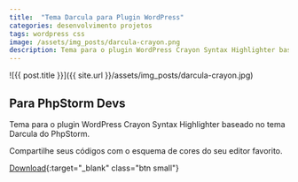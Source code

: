 ```yaml
---
title:  "Tema Darcula para Plugin WordPress"
categories: desenvolvimento projetos
tags: wordpress css
image: /assets/img_posts/darcula-crayon.png
description: Tema para o plugin WordPress Crayon Syntax Highlighter baseado no tema Darcula do PhpStorm.
---
```


![{{ post.title }}]({{ site.url }}/assets/img_posts/darcula-crayon.jpg)

## Para PhpStorm Devs

Tema para o plugin WordPress Crayon Syntax Highlighter baseado no tema Darcula do PhpStorm.

Compartilhe seus códigos com o esquema de cores do seu editor favorito.

[Download](https://github.com/natanfelles/crayon-darcula/archive/master.zip){:target="_blank" class="btn small"}
